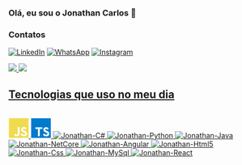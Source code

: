 ### Olá, eu sou o Jonathan Carlos 👋

### Contatos
[![LinkedIn](https://img.shields.io/badge/LinkedIn-0077B5?style=for-the-badge&logo=linkedin&logoColor=white)](https://www.linkedin.com/in/jonathancarllos1994/)
[![WhatsApp](https://img.shields.io/badge/WhatsApp-25D366?style=for-the-badge&logo=whatsapp&logoColor=white)](https://wa.me/+5511984626235)
[![Instagram](https://img.shields.io/badge/Instagram-E4405F?style=for-the-badge&logo=instagram&logoColor=white)](https://www.instagram.com/jonathan_karllos/)

<div>
  <a href="https://beacon.ai/Siiixxx">
  <img width="49%" src="https://github-readme-stats.vercel.app/api?username=JonathanCarllos&show_icons=true&theme=tokyonight">
  <img width="37.3%" src="https://github-readme-stats.vercel.app/api/top-langs?username=JonathanCarllos&layout=compact&langs_count-46&theme=tokyonight">
</div>

## Tecnologias que uso no meu dia
<div style="display: inline_block"><br>
  <img aligni="center" alt="Jonathan-Js" heigth="30" width="40" src="https://raw.githubusercontent.com/devicons/devicon/master/icons/javascript/javascript-plain.svg">
  <img aligni="center" alt="Jonathan-Ts" heigth="30" width="40" src="https://raw.githubusercontent.com/devicons/devicon/master/icons/typescript/typescript-plain.svg">
<img aligni="center" alt="Jonathan-C#" heigth="30" width="40" src="https://cdn.jsdelivr.net/gh/devicons/devicon/icons/csharp/csharp-plain.svg" />
<img aligni="center" alt="Jonathan-Python" heigth="30" width="40" src="https://cdn.jsdelivr.net/gh/devicons/devicon/icons/python/python-original.svg" />
<img aligni="center" alt="Jonathan-Java" heigth="30" width="40" src="https://cdn.jsdelivr.net/gh/devicons/devicon/icons/java/java-original.svg" />
<img aligni="center" alt="Jonathan-NetCore" heigth="30" width="40" src="https://cdn.jsdelivr.net/gh/devicons/devicon/icons/dotnetcore/dotnetcore-original.svg" />
<img aligni="center" alt="Jonathan-Angular" heigth="30" width="40" src="https://cdn.jsdelivr.net/gh/devicons/devicon/icons/angularjs/angularjs-original.svg" />
<img aligni="center" alt="Jonathan-Html5" heigth="30" width="40"  src="https://cdn.jsdelivr.net/gh/devicons/devicon/icons/html5/html5-original.svg" />
<img aligni="center" alt="Jonathan-Css" heigth="30" width="40"  src="https://cdn.jsdelivr.net/gh/devicons/devicon/icons/css3/css3-original.svg" /> 
<img aligni="center" alt="Jonathan-MySql" heigth="30" width="40"  src="https://cdn.jsdelivr.net/gh/devicons/devicon/icons/mysql/mysql-original-wordmark.svg" /> 
<img aligni="center" alt="Jonathan-React" heigth="30" width="40"  src="https://cdn.jsdelivr.net/gh/devicons/devicon/icons/react/react-original-wordmark.svg" />
</div>
